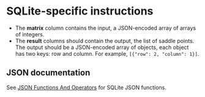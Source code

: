 # SQLite-specific instructions

- The **matrix** column contains the input, a JSON-encoded array of arrays of integers.
- The **result** columns should contain the output, the list of saddle points.
  The output should be a JSON-encoded array of objects, each object has two keys: row and column.
  For example, `[{"row": 2, "column": 1}]`.

## JSON documentation

See [JSON Functions And Operators][json-docs] for SQLite JSON functions.

[json-docs]: https://www.sqlite.org/json1.html
